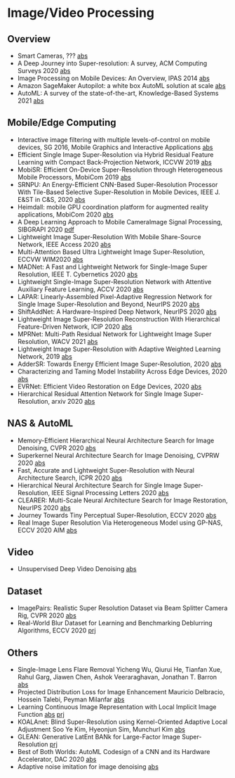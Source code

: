 # Image/Video Processing

## Overview
 
* Smart Cameras, ???
[abs](https://arxiv.org/abs/2002.04705)
* A Deep Journey into Super-resolution: A survey, ACM Computing Surveys 2020
[abs](https://arxiv.org/abs/1904.07523)
* Image Processing on Mobile Devices: An Overview, IPAS 2014
[abs](https://ieeexplore.ieee.org/document/7043267)
* Amazon SageMaker Autopilot: a white box AutoML solution at scale
[abs](https://arxiv.org/abs/2012.08483)
* AutoML: A survey of the state-of-the-art, Knowledge-Based Systems 2021
[abs](https://www.sciencedirect.com/science/article/pii/S0950705120307516)

## Mobile/Edge Computing

* Interactive image filtering with multiple levels-of-control on mobile devices, SG 2016, Mobile Graphics and Interactive Applications
[abs](https://dl.acm.org/doi/abs/10.1145/2999508.2999521)
* Efficient Single Image Super-Resolution via Hybrid Residual Feature Learning with Compact Back-Projection Network, ICCVW 2019
[abs](https://openaccess.thecvf.com/content_ICCVW_2019/papers/LPCV/Zhu_Efficient_Single_Image_Super-Resolution_via_Hybrid_Residual_Feature_Learning_with_ICCVW_2019_paper.pdf)
* MobiSR: Efficient On-Device Super-Resolution through Heterogeneous Mobile Processors, MobiCom 2019
[abs](https://dl.acm.org/doi/abs/10.1145/3300061.3345455)
* SRNPU: An Energy-Efficient CNN-Based Super-Resolution Processor With Tile-Based Selective Super-Resolution in Mobile Devices, IEEE J. E&ST in C&S, 2020
[abs](https://ieeexplore.ieee.org/abstract/document/9159619)
* Heimdall: mobile GPU coordination platform for augmented reality applications, MobiCom 2020
[abs](https://dl.acm.org/doi/abs/10.1145/3372224.3419192)
* A Deep Learning Approach to Mobile CameraImage Signal Processing, SIBGRAPI 2020
[pdf](https://sol.sbc.org.br/index.php/sibgrapi_estendido/article/view/13016/12870)
* Lightweight Image Super-Resolution With Mobile Share-Source Network, IEEE Access 2020
[abs](https://ieeexplore.ieee.org/document/9045996)
* Multi-Attention Based Ultra Lightweight Image Super-Resolution, ECCVW WIM2020
[abs](https://arxiv.org/abs/2008.12912)
* MADNet: A Fast and Lightweight Network for Single-Image Super Resolution, IEEE T. Cybernetics 2020
[abs](https://ieeexplore.ieee.org/abstract/document/9023942)
* Lightweight Single-Image Super-Resolution Network with Attentive Auxiliary Feature Learning, ACCV 2020
[abs](https://arxiv.org/abs/2011.06773)
* LAPAR: Linearly-Assembled Pixel-Adaptive Regression Network for Single Image Super-Resolution and Beyond, NeurIPS 2020
[abs](https://papers.nips.cc/paper/2020/hash/eaae339c4d89fc102edd9dbdb6a28915-Abstract.html)
* ShiftAddNet: A Hardware-Inspired Deep Network, NeurIPS 2020
[abs](https://arxiv.org/abs/2010.12785)
* Lightweight Image Super-Resolution Reconstruction With Hierarchical Feature-Driven Network, ICIP 2020
[abs](https://ieeexplore.ieee.org/abstract/document/9191110)
* MPRNet: Multi-Path Residual Network for Lightweight Image Super Resolution, WACV 2021
[abs](https://arxiv.org/abs/2011.04566)
* Lightweight Image Super-Resolution with Adaptive Weighted Learning Network, 2019
[abs](https://arxiv.org/abs/1904.02358)
* AdderSR: Towards Energy Efficient Image Super-Resolution, 2020
[abs](https://arxiv.org/abs/2009.08891)
* Characterizing and Taming Model Instability Across Edge Devices, 2020
[abs](https://arxiv.org/abs/2010.09028)
* EVRNet: Efficient Video Restoration on Edge Devices, 2020
[abs](https://arxiv.org/abs/2012.02228)
* Hierarchical Residual Attention Network for Single Image Super-Resolution, arxiv 2020
[abs](https://arxiv.org/abs/2012.04578)

## NAS & AutoML

* Memory-Efficient Hierarchical Neural Architecture Search for Image Denoising, CVPR 2020
[abs](https://arxiv.org/abs/1909.08228)
* Superkernel Neural Architecture Search for Image Denoising, CVPRW 2020
[abs](https://arxiv.org/abs/2004.08870)
* Fast, Accurate and Lightweight Super-Resolution with Neural Architecture Search, ICPR 2020
[abs](https://arxiv.org/abs/1901.07261)
* Hierarchical Neural Architecture Search for Single Image Super-Resolution, IEEE Signal Processing Letters 2020
[abs](https://arxiv.org/abs/2003.04619)
* CLEARER: Multi-Scale Neural Architecture Search for Image Restoration, NeurIPS 2020
[abs](https://proceedings.neurips.cc//paper/2020/hash/c6e81542b125c36346d9167691b8bd09-Abstract.html)
* Journey Towards Tiny Perceptual Super-Resolution, ECCV 2020
[abs](https://arxiv.org/abs/2007.04356)
* Real Image Super Resolution Via Heterogeneous Model using GP-NAS, ECCV 2020 AIM
[abs](https://arxiv.org/abs/2009.01371)

## Video

* Unsupervised Deep Video Denoising
[abs](https://arxiv.org/abs/2011.15045)

## Dataset

* ImagePairs: Realistic Super Resolution Dataset via Beam Splitter Camera Rig, CVPR 2020
[abs](https://arxiv.org/abs/2004.08513)
* Real-World Blur Dataset for Learning and Benchmarking Deblurring Algorithms, ECCV 2020
[prj](http://cg.postech.ac.kr/research/realblur/)

## Others

* Single-Image Lens Flare Removal
Yicheng Wu, Qiurui He, Tianfan Xue, Rahul Garg, Jiawen Chen, Ashok Veeraraghavan, Jonathan T. Barron
[abs](https://arxiv.org/abs/2011.12485)
* Projected Distribution Loss for Image Enhancement
Mauricio Delbracio, Hossein Talebi, Peyman Milanfar
[abs](https://arxiv.org/abs/2012.09289)
* Learning Continuous Image Representation with Local Implicit Image Function
[abs](https://arxiv.org/abs/2012.09161)
[prj](https://yinboc.github.io/liif/)
* KOALAnet: Blind Super-Resolution using Kernel-Oriented Adaptive Local Adjustment
Soo Ye Kim, Hyeonjun Sim, Munchurl Kim
[abs](https://arxiv.org/abs/2012.08103)
* GLEAN: Generative LatEnt BANk for Large-Factor Image Super-Resolution
[prj](https://ckkelvinchan.github.io/projects/GLEAN/)
* Best of Both Worlds: AutoML Codesign of a CNN and its Hardware Accelerator, DAC 2020
[abs](https://arxiv.org/abs/2002.05022)
* Adaptive noise imitation for image denoising
[abs](https://arxiv.org/abs/2011.14512)
